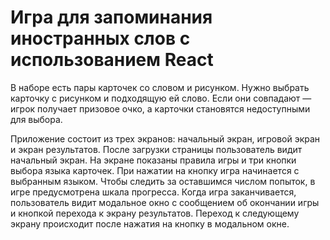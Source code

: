 # Игра для запоминания иностранных слов с использованием React

В наборе есть пары карточек со словом и рисунком. Нужно выбрать карточку с рисунком и подходящую ей слово. Если они совпадают — игрок получает призовое очко, а карточки становятся недоступными для выбора.

Приложение состоит из трех экранов: начальный экран, игровой экран и экран результатов.
После загрузки страницы пользователь видит начальный экран. На экране показаны правила игры и три кнопки выбора языка карточек.
При нажатии на кнопку игра начинается с выбранным языком.
Чтобы следить за оставшимся числом попыток, в игре предусмотрена шкала прогресса.
Когда игра заканчивается, пользователь видит модальное окно с сообщением об окончании игры и кнопкой перехода к экрану результатов.
Переход к следующему экрану происходит после нажатия на кнопку в модальном окне.




